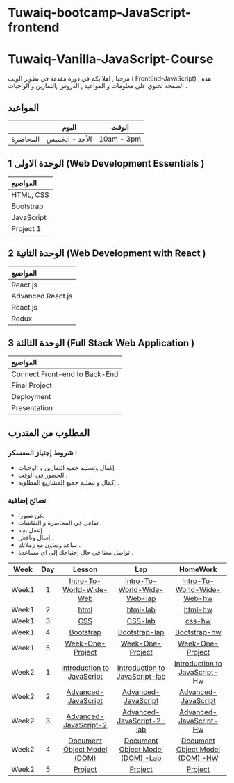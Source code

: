 # Tuwaiq-bootcamp-JavaScript-frontend


# Tuwaiq-Vanilla-JavaScript-Course
مرحبا , اهلا بكم في دورة مقدمة في تطوير الويب ( FrontEnd-JavaScript) , هذه الصفحة تحتوي على معلومات و المواعيد  , الدروس ,التمارين و الواجبات .

## المواعيد
|  | اليوم | الوقت |
| --- | ------------- | ------------- |
| المحاضرة  | الأحد - الخميس  | 10am - 3pm  |



## الوحدة الاولى  1 \(Web Development Essentials \)

| المواضيع |
| :--- |
| HTML, CSS |
| Bootstrap|
| JavaScript|
| Project 1|





## الوحدة الثانية  2 \(Web Development with React \)

| المواضيع |
| :--- |
| React.js|
| Advanced React.js|
| React.js|
| Redux|

## الوحدة الثالثة 3 \(Full Stack Web Application \)

| المواضيع |
| :--- |
| Connect Front-end to Back-End  |
| Final Project |
| Deployment |
| Presentation |












## المطلوب من المتدرب 
### شروط إجتياز المعسكر : 
* إكمال وتسليم جميع التمارين و الوجبات.
* الحضور في الوقت .
* إكمال و تسليم جميع المشاريع المطلوبة .
### نصائح إضافية
* كن صبورا.
* تفاعل في المحاضرة و النقاشات .
* إعمل بجد.
* إسال وناقش .
* ساعد وتعاون مع زملائك  .
* تواصل معنا في حال إحتياجك إلى اي مساعدة .

| Week | Day | Lesson | Lap | HomeWork |
|:----:|:---:|:------:|:---:|:--------:|
| Week1| 1   |   [Intro-To-World-Wide-Web]()     |[Intro-To-World-Wide-Web-lap]()     |[Intro-To-World-Wide-Web-hw]()
| Week1| 2   |     [html](https://github.com/Tuwaiq-Academy-Training/HTML-CSS-Lesson)   |[html-lab](https://github.com/Tuwaiq-Academy-Training/HTML-CSS-Lap)     |[html-hw]()
| Week1| 3   |    [CSS](https://github.com/Tuwaiq-Academy-Training/HTML-CSS-Lesson)    |[CSS-lab](https://github.com/Tuwaiq-Academy-Training/HTML-CSS-Lap)     |[css-hw]()
| Week1| 4   |    [Bootstrap]()    | [Bootstrap-lap]()    |[Bootstrap-hw]()
| Week1| 5   |[Week-One-Project]()|[Week-One-Project]() | [Week-One-Project]()
| Week2| 1   |[Introduction to JavaScript](https://github.com/Tuwaiq-Academy-Training/Introduction-to-JavaScript/blob/main/README.md)|[Introduction to JavaScript-lab]()|[Introduction to JavaScript-Hw]()
| Week2| 2   |[Advanced-JavaScript](https://github.com/Tuwaiq-Academy-Training/Advanced-JavaScript)|[Advanced-JavaScript]()|[Advanced-JavaScript]()
| Week2| 3   |[Advanced-JavaScript-2](https://github.com/Tuwaiq-Academy-Training/Tuwaiq-Vanilla-JavaScript-Course-Day8/blob/main/README.md)|[Advanced-JavaScript-2-lab]()|[Advanced-JavaScript-Hw]()
| Week2| 4   |[Document Object Model (DOM) ](https://github.com/Tuwaiq-Academy-Training/Tuwaiq-DOM-JavaScript-Course/blob/main/README.md)|[Document Object Model (DOM) -Lab]()|[Document Object Model (DOM) -HW]()
| Week2| 5   |[Project]()|[Project]() | [Project]()


